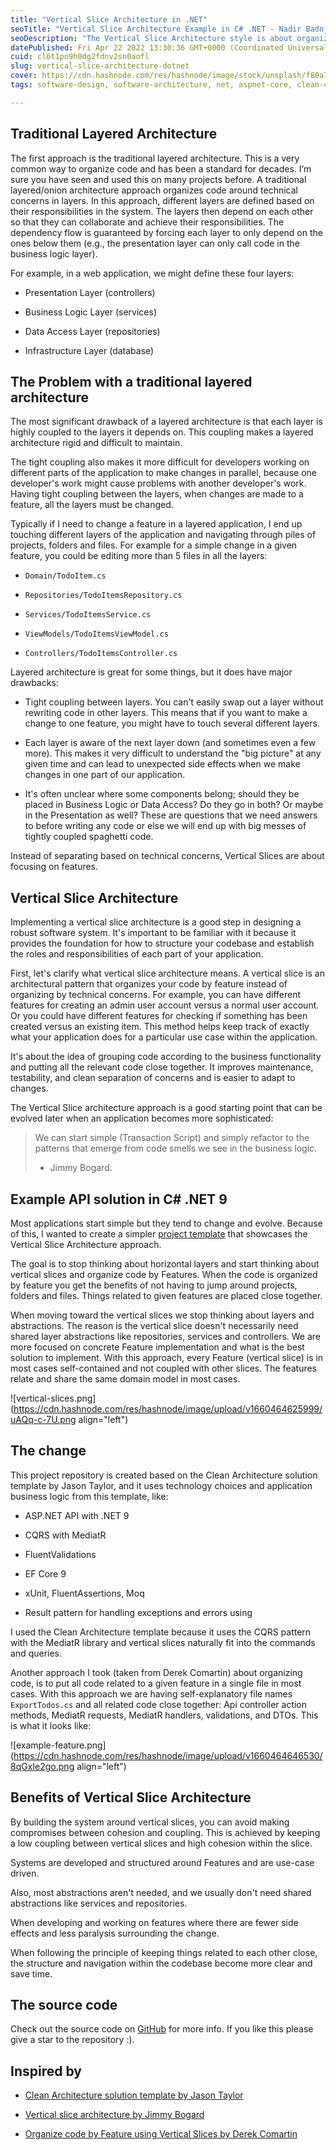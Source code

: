 ```yaml
---
title: "Vertical Slice Architecture in .NET"
seoTitle: "Vertical Slice Architecture Example in C# .NET - Nadir Badnjevic"
seoDescription: "The Vertical Slice Architecture style is about organizing code by features and vertical slices instead of by technical concerns. Example in .NET 9 API C#"
datePublished: Fri Apr 22 2022 13:30:36 GMT+0000 (Coordinated Universal Time)
cuid: cl6t1pn9h0dg2fdnv2sn0aofl
slug: vertical-slice-architecture-dotnet
cover: https://cdn.hashnode.com/res/hashnode/image/stock/unsplash/f80a756f1cc8c81153b070a916e7d345.jpeg
tags: software-design, software-architecture, net, aspnet-core, clean-code, dotnet, dotnetcore, clean-architecture, dotnet8, dotnet9

---
```


## Traditional Layered Architecture

The first approach is the traditional layered architecture. This is a very common way to organize code and has been a standard for decades. I’m sure you have seen and used this on many projects before. A traditional layered/onion architecture approach organizes code around technical concerns in layers. In this approach, different layers are defined based on their responsibilities in the system. The layers then depend on each other so that they can collaborate and achieve their responsibilities. The dependency flow is guaranteed by forcing each layer to only depend on the ones below them (e.g., the presentation layer can only call code in the business logic layer).

For example, in a web application, we might define these four layers:

* Presentation Layer (controllers)
    
* Business Logic Layer (services)
    
* Data Access Layer (repositories)
    
* Infrastructure Layer (database)
    

## The Problem with a traditional layered architecture

The most significant drawback of a layered architecture is that each layer is highly coupled to the layers it depends on. This coupling makes a layered architecture rigid and difficult to maintain.

The tight coupling also makes it more difficult for developers working on different parts of the application to make changes in parallel, because one developer's work might cause problems with another developer's work. Having tight coupling between the layers, when changes are made to a feature, all the layers must be changed.

Typically if I need to change a feature in a layered application, I end up touching different layers of the application and navigating through piles of projects, folders and files. For example for a simple change in a given feature, you could be editing more than 5 files in all the layers:

* `Domain/TodoItem.cs`
    
* `Repositories/TodoItemsRepository.cs`
    
* `Services/TodoItemsService.cs`
    
* `ViewModels/TodoItemsViewModel.cs`
    
* `Controllers/TodoItemsController.cs`
    

Layered architecture is great for some things, but it does have major drawbacks:

* Tight coupling between layers. You can't easily swap out a layer without rewriting code in other layers. This means that if you want to make a change to one feature, you might have to touch several different layers.
    
* Each layer is aware of the next layer down (and sometimes even a few more). This makes it very difficult to understand the "big picture" at any given time and can lead to unexpected side effects when we make changes in one part of our application.
    
* It's often unclear where some components belong; should they be placed in Business Logic or Data Access? Do they go in both? Or maybe in the Presentation as well? These are questions that we need answers to before writing any code or else we will end up with big messes of tightly coupled spaghetti code.
    

Instead of separating based on technical concerns, Vertical Slices are about focusing on features.

## Vertical Slice Architecture

Implementing a vertical slice architecture is a good step in designing a robust software system. It's important to be familiar with it because it provides the foundation for how to structure your codebase and establish the roles and responsibilities of each part of your application.

First, let's clarify what vertical slice architecture means. A vertical slice is an architectural pattern that organizes your code by feature instead of organizing by technical concerns. For example, you can have different features for creating an admin user account versus a normal user account. Or you could have different features for checking if something has been created versus an existing item. This method helps keep track of exactly what your application does for a particular use case within the application.

It's about the idea of grouping code according to the business functionality and putting all the relevant code close together. It improves maintenance, testability, and clean separation of concerns and is easier to adapt to changes.

The Vertical Slice architecture approach is a good starting point that can be evolved later when an application becomes more sophisticated:

> We can start simple (Transaction Script) and simply refactor to the patterns that emerge from code smells we see in the business logic.
> 
> * Jimmy Bogard.
>     

## Example API solution in C# .NET 9

Most applications start simple but they tend to change and evolve. Because of this, I wanted to create a simpler [project template](https://github.com/nadirbad/VerticalSliceArchitecture) that showcases the Vertical Slice Architecture approach.

The goal is to stop thinking about horizontal layers and start thinking about vertical slices and organize code by Features. When the code is organized by feature you get the benefits of not having to jump around projects, folders and files. Things related to given features are placed close together.

When moving toward the vertical slices we stop thinking about layers and abstractions. The reason is the vertical slice doesn't necessarily need shared layer abstractions like repositories, services and controllers. We are more focused on concrete Feature implementation and what is the best solution to implement. With this approach, every Feature (vertical slice) is in most cases self-contained and not coupled with other slices. The features relate and share the same domain model in most cases.

![vertical-slices.png](https://cdn.hashnode.com/res/hashnode/image/upload/v1660464625999/uAQq-c-7U.png align="left")

## The change

This project repository is created based on the Clean Architecture solution template by Jason Taylor, and it uses technology choices and application business logic from this template, like:

* ASP.NET API with .NET 9
    
* CQRS with MediatR
    
* FluentValidations
    
* EF Core 9
    
* xUnit, FluentAssertions, Moq
    
* Result pattern for handling exceptions and errors using
    

I used the Clean Architecture template because it uses the CQRS pattern with the MediatR library and vertical slices naturally fit into the commands and queries.

Another approach I took (taken from Derek Comartin) about organizing code, is to put all code related to a given feature in a single file in most cases. With this approach we are having self-explanatory file names `ExportTodos.cs` and all related code close together: Api controller action methods, MediatR requests, MediatR handlers, validations, and DTOs. This is what it looks like:

![example-feature.png](https://cdn.hashnode.com/res/hashnode/image/upload/v1660464646530/8qGxIe2go.png align="left")

## Benefits of Vertical Slice Architecture

By building the system around vertical slices, you can avoid making compromises between cohesion and coupling. This is achieved by keeping a low coupling between vertical slices and high cohesion within the slice.

Systems are developed and structured around Features and are use-case driven.

Also, most abstractions aren't needed, and we usually don't need shared abstractions like services and repositories.

When developing and working on features where there are fewer side effects and less paralysis surrounding the change.

When following the principle of keeping things related to each other close, the structure and navigation within the codebase become more clear and save time.

## The source code

Check out the source code on [GitHub](https://github.com/nadirbad/VerticalSliceArchitecture) for more info. If you like this please give a star to the repository :).

## Inspired by

* [Clean Architecture solution template by Jason Taylor](https://github.com/jasontaylordev/CleanArchitecture)
    
* [Vertical slice architecture by Jimmy Bogard](https://jimmybogard.com/vertical-slice-architecture/)
    
* [Organize code by Feature using Vertical Slices by Derek Comartin](https://codeopinion.com/organizing-code-by-feature-using-vertical-slices/)